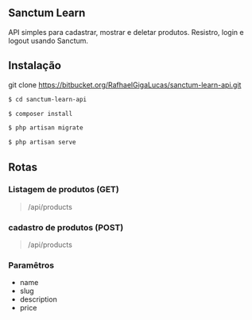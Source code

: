 
## Sanctum Learn

API simples para cadastrar, mostrar e deletar produtos. 
Resistro, login e logout usando Sanctum.

## Instalação

git clone https://bitbucket.org/RafhaelGigaLucas/sanctum-learn-api.git

```bash
$ cd sanctum-learn-api
```
```bash
$ composer install
```
```bash
$ php artisan migrate
```
```bash
$ php artisan serve
```

## Rotas

### Listagem de produtos (GET)
>/api/products

### cadastro de produtos (POST)
>/api/products

### Paramêtros
* name
* slug
* description
* price
